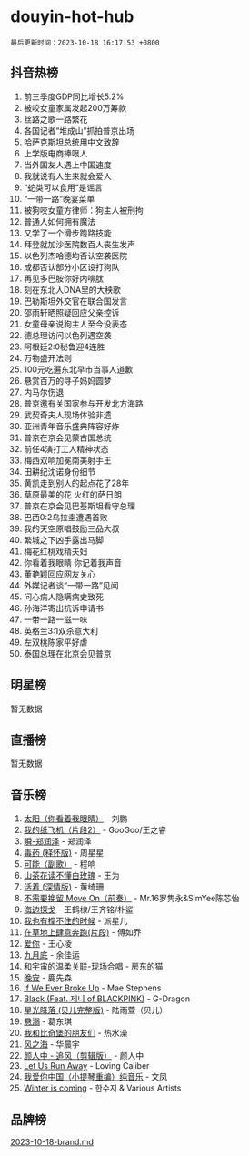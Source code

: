 # douyin-hot-hub

`最后更新时间：2023-10-18 16:17:53 +0800`

## 抖音热榜

1. 前三季度GDP同比增长5.2%
1. 被咬女童家属发起200万筹款
1. 丝路之歌一路繁花
1. 各国记者“堆成山”抓拍普京出场
1. 哈萨克斯坦总统用中文致辞
1. 上学版电商捧哏人
1. 当外国友人遇上中国速度
1. 我就说有人生来就会爱人
1. “蛇类可以食用”是谣言
1. “一带一路”晚宴菜单
1. 被狗咬女童方律师：狗主人被刑拘
1. 普通人如何拥有魔法
1. 又学了一个滑步跑路技能
1. 拜登就加沙医院数百人丧生发声
1. 以色列杰哈德均否认空袭医院
1. 成都否认部分小区设打狗队
1. 再见多巴胺你好内啡肽
1. 刻在东北人DNA里的大秧歌
1. 巴勒斯坦外交官在联合国发言
1. 邵雨轩晒照疑回应父亲控诉
1. 女童母亲说狗主人至今没表态
1. 德总理访问以色列遇空袭
1. 阿根廷2:0秘鲁迎4连胜
1. 万物盛开法则
1. 100元吃遍东北早市当事人道歉
1. 悬赏百万的寻子妈妈圆梦
1. 内马尔伤退
1. 普京邀有关国家参与开发北方海路
1. 武契奇夫人现场体验非遗
1. 亚洲青年音乐盛典阵容好炸
1. 普京在京会见蒙古国总统
1. 前任4演打工人精神状态
1. 梅西双响加冕南美射手王
1. 田耕纪沈诺身份细节
1. 黄凯走到别人的起点花了28年
1. 草原最美的花 火红的萨日朗
1. 普京在京会见巴基斯坦看守总理
1. 巴西0:2乌拉圭遭遇首败
1. 我的天空原唱鼓励三品大叔
1. 繁城之下凶手露出马脚
1. 梅花红桃戏精夫妇
1. 你看着我眼睛 你记着我声音
1. 董艳颖回应网友关心
1. 外媒记者谈“一带一路”见闻
1. 问心病人隐瞒病史致死
1. 孙海洋寄出抗诉申请书
1. 一带一路一滋一味
1. 英格兰3:1双杀意大利
1. 左双桃陈家平好虐
1. 泰国总理在北京会见普京

## 明星榜

暂无数据

## 直播榜

暂无数据

## 音乐榜

1. [太阳（你看着我眼睛）](https://sf3-cdn-tos.douyinstatic.com/obj/tos-cn-ve-2774/ogWbyIQnlBFImVbeDocRdCIYtBHlbJXgfZMvgz) - 刘鹏
1. [我的纸飞机（片段2）](https://sf6-cdn-tos.douyinstatic.com/obj/tos-cn-ve-2774/oM2ZrKcg2CD5AeRB2gkeXOFB1IxAGJdZPazYHf) - GooGoo/王之睿
1. [瞬-郑润泽](https://sf3-cdn-tos.douyinstatic.com/obj/tos-cn-ve-2774/oYXHIohzvbNAzBhHgyksWpRM4bfkDsBdBDAynw) - 郑润泽
1. [毒药 (释怀版)](https://sf6-cdn-tos.douyinstatic.com/obj/tos-cn-ve-2774/oYILMEAzspdZBIzy4frJNB8ZHPHWAhiwowd4Ad) - 周星星
1. [可能（副歌）](https://sf6-cdn-tos.douyinstatic.com/obj/tos-cn-ve-2774/cde1731888894259b333569393c2fb51) - 程响
1. [山茶花读不懂白玫瑰](https://sf6-cdn-tos.douyinstatic.com/obj/tos-cn-ve-2774/osfn8B7DktrRHEPJgPCfDbw7QDQEkwC16BxZg9) - 王为
1. [活着 (深情版)](https://sf6-cdn-tos.douyinstatic.com/obj/tos-cn-ve-2774/oY8r2TelECK2BPZbDCj8xZKBQfPbwQyCt1cggn) - 黄绮珊
1. [不需要挽留 Move On（前奏）](https://sf6-cdn-tos.douyinstatic.com/obj/tos-cn-ve-2774/ooCBhgCCkF4nExzQL9WZSUbitfA8IsDkgQIYhe) - Mr.16罗隽永&SimYee陈芯怡
1. [海边探戈](https://sf6-cdn-tos.douyinstatic.com/obj/tos-cn-ve-2774/os9gE0VQCGqt6VQkZDyBBYvfSDY0QFe3vVmubn) - 王鹤棣/王齐铭/朴鲨
1. [我也有撑不住的时候](https://sf3-cdn-tos.douyinstatic.com/obj/tos-cn-ve-2774/okmtBE1dkIBhwxeiBJeDgQnQtICZWIJUI2bjQr) - 派星儿
1. [在草地上肆意奔跑(片段)](https://sf6-cdn-tos.douyinstatic.com/obj/tos-cn-ve-2774/8831d494742f45dabdfa8adb8b817259) - 傅如乔
1. [爱你](https://sf3-cdn-tos.douyinstatic.com/obj/tos-cn-ve-2774/oEfyTFYX4gOL9DMKAJebDCAASw8hYVIXz1nYaf) - 王心凌
1. [九月底](https://sf6-cdn-tos.douyinstatic.com/obj/tos-cn-ve-2774/oMfewG4PDTFhF8iz3OGQ7ABH5i6fCgnMaoCbzZ) - 余佳运
1. [和宇宙的温柔关联-现场合唱](https://sf6-cdn-tos.douyinstatic.com/obj/tos-cn-ve-2774/o0hONGDYQBgk0e5bqDeQOonVmncA6tC2nBwZLT) - 房东的猫
1. [晚安](https://sf3-cdn-tos.douyinstatic.com/obj/tos-cn-ve-2774/a724c5e224464218839820f4e4fd632f) - 鹿先森
1. [If We Ever Broke Up](https://sf6-cdn-tos.douyinstatic.com/obj/tos-cn-ve-2774/o8onj5HDk0ImtBmO0URBfeyCDXQJMYkQ1gb8Zy) - Mae Stephens
1. [Black (Feat. 제니 of BLACKPINK)](https://sf6-cdn-tos.douyinstatic.com/obj/tos-cn-ve-2774/2eb92e2debbe4fe0a552bc099aef7f28) - G-Dragon
1. [星光降落 (贝儿完整版)](https://sf3-cdn-tos.douyinstatic.com/obj/tos-cn-ve-2774/okwB9hAwyAtsFFkFBzAX1hOOfQuIoMNs0W2Mwr) - 陆雨萱（贝儿）
1. [悬溺](https://sf6-cdn-tos.douyinstatic.com/obj/tos-cn-ve-2774/f3b6cc53d2e944beb7094a3ff01b4e03) - 葛东琪
1. [我和比奇堡的朋友们](https://sf3-cdn-tos.douyinstatic.com/obj/tos-cn-ve-2774/f0505db981ea4a6d91453a15924a82aa) - 热水澡
1. [风之海](https://sf3-cdn-tos.douyinstatic.com/obj/tos-cn-ve-2774/oInqZ2gFbCQvB6wZNnZlJpBcfDBQ8t1e1XwYAi) - 华晨宇
1. [颜人中 - 追风（剪辑版）](https://sf6-cdn-tos.douyinstatic.com/obj/tos-cn-ve-2774/9107f711ded6416ab3279a81d71597f7) - 颜人中
1. [Let Us Run Away](https://sf3-cdn-tos.douyinstatic.com/obj/tos-cn-ve-2774/a9a280d910044fb0b9f4f74b0b27e854) - Loving Caliber
1. [我爱你中国（小提琴重编）纯音乐](https://sf3-cdn-tos.douyinstatic.com/obj/tos-cn-ve-2774/362de867442c4051acadb0a43fd60af8) - 文凤
1. [Winter is coming](https://sf3-cdn-tos.douyinstatic.com/obj/tos-cn-ve-2774/0a6c12efb2d84f2ba9a243d4e1eebb4e) - 한수지 & Various Artists

## 品牌榜

[2023-10-18-brand.md](2023-10-18-brand.md)
